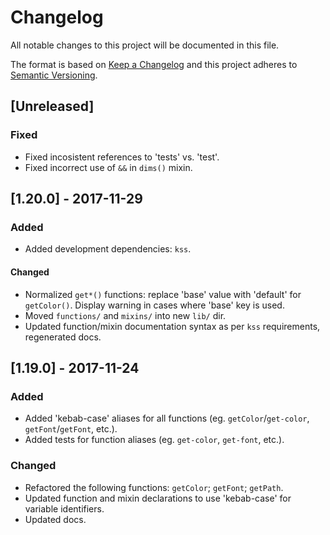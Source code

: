 # Changelog
All notable changes to this project will be documented in this file.

The format is based on [Keep a Changelog](http://keepachangelog.com/) and this project adheres to [Semantic Versioning](http://semver.org/).

## [Unreleased]
### Fixed
- Fixed incosistent references to 'tests' vs. 'test'.
- Fixed incorrect use of `&&` in `dims()` mixin.

## [1.20.0] - 2017-11-29
### Added
- Added development dependencies: `kss`.

#### Changed
- Normalized `get*()` functions: replace 'base' value with 'default' for `getColor()`. Display warning in cases where 'base' key is used.
- Moved `functions/` and `mixins/` into new `lib/` dir.
- Updated function/mixin documentation syntax as per `kss` requirements, regenerated docs.

## [1.19.0] - 2017-11-24
### Added
- Added 'kebab-case' aliases for all functions (eg. `getColor`/`get-color`, `getFont`/`getFont`, etc.).
- Added tests for function aliases (eg. `get-color`, `get-font`, etc.).

### Changed
- Refactored the following functions: `getColor`; `getFont`; `getPath`.
- Updated function and mixin declarations to use 'kebab-case' for variable identifiers.
- Updated docs.
